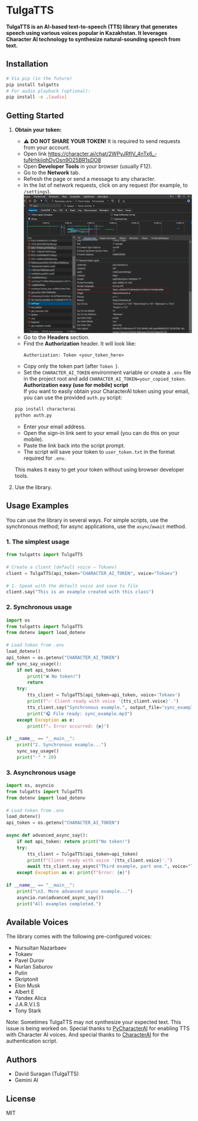 # TulgaTTS
**TulgaTTS is an AI-based text-to-speech (TTS) library that generates speech using various voices popular in Kazakhstan. It leverages Character AI technology to synthesize natural-sounding speech from text.**

## Installation

```bash
# Via pip (in the future)
pip install tulgatts
# For audio playback (optional):
pip install -e .[audio]
```

## Getting Started

1.  **Obtain your token:**
    *   ⚠️ **DO NOT SHARE YOUR TOKEN!** It is required to send requests from your account.
    *   Open link https://character.ai/chat/2WPyJRflV_4nTx6_-tuNrhkiiqhDyOsn9O25BR1sDO8
    *   Open **Developer Tools** in your browser (usually F12).
    *   Go to the **Network** tab.
    *   Refresh the page or send a message to any character.
    *   In the list of network requests, click on any request (for example, to `/settings`).
    ![How to find the Authorization Token](https://github.com/dauitsuragan002/tulgatts/raw/main/img/asset.jpg)
    *   Go to the **Headers** section.
    *   Find the **Authorization** header. It will look like:
        ```
        Authorization: Token <your_token_here>
        ```
    *   Copy only the token part (after `Token `).
    *   Set the `CHARACTER_AI_TOKEN` environment variable or create a `.env` file in the project root and add `CHARACTER_AI_TOKEN=your_copied_token`.
    **Authorization easy (use for mobile) script**  
    If you want to easily obtain your CharacterAI token using your email, you can use the provided `auth.py` script:

    ```sh
    pip install characterai
    python auth.py
    ```
    - Enter your email address.
    - Open the sign-in link sent to your email (you can do this on your mobile).
    - Paste the link back into the script prompt.
    - The script will save your token to `user_token.txt` in the format required for `.env`.

    This makes it easy to get your token without using browser developer tools.

2.  Use the library.

## Usage Examples
You can use the library in several ways. For simple scripts, use the synchronous method; for async applications, use the `async`/`await` method.
### 1. The simplest usage

```python
from tulgatts import TulgaTTS

# Create a client (default voice – Tokaev)
client = TulgaTTS(api_token="CHARACTER_AI_TOKEN", voice="Tokaev")

# 1. Speak with the default voice and save to file
client.say("This is an example created with this class")
```

### 2. Synchronous usage

```python
import os
from tulgatts import TulgaTTS
from dotenv import load_dotenv

# Load token from .env
load_dotenv()
api_token = os.getenv("CHARACTER_AI_TOKEN")
def sync_say_usage():
    if not api_token:
        print("❌ No token!")
        return
    try:
        tts_client = TulgaTTS(api_token=api_token, voice='Tokaev')
        print(f"✅ Client ready with voice '{tts_client.voice}'.")
        tts_client.say("Synchronous example.", output_file="sync_example.mp3")
        print("🎧 File ready: sync_example.mp3")
    except Exception as e:
        print(f"⚠️ Error occurred: {e}")

if __name__ == "__main__":
    print("2. Synchronous example...")
    sync_say_usage()
    print("-" * 20)
```

### 3. Asynchronous usage
```python
import os, asyncio
from tulgatts import TulgaTTS
from dotenv import load_dotenv

# Load token from .env
load_dotenv()
api_token = os.getenv("CHARACTER_AI_TOKEN")

async def advanced_async_say():
    if not api_token: return print("No token!")
    try:
        tts_client = TulgaTTS(api_token=api_token)
        print(f"Client ready with voice '{tts_client.voice}'.")
        await tts_client.say_async("Third example, part one.", voice="Tokaev", output_file="advanced_async1.mp3", play_audio=True)
    except Exception as e: print(f"Error: {e}")

if __name__ == "__main__":
    print("\n3. More advanced async example...")
    asyncio.run(advanced_async_say())
    print("All examples completed.")
```

## Available Voices
The library comes with the following pre-configured voices:
*   Nursultan Nazarbaev
*   Tokaev
*   Pavel Durov
*   Nurlan Saburov
*   Putin
*   Skriptonit
*   Elon Musk
*   Albert E
*   Yandex Alica
*   J.A.R.V.I.S
*   Tony Stark

Note: Sometimes TulgaTTS may not synthesize your expected text. This issue is being worked on.
Special thanks to [PyCharacterAI](https://github.com/Xtr4F/PyCharacterAI) for enabling TTS with Character AI voices. And special thanks to [CharacterAI](https://github.com/kramcat/CharacterAI) for the authentication script.

## Authors
- David Suragan (TulgaTTS)
- Gemini AI

## License
MIT
